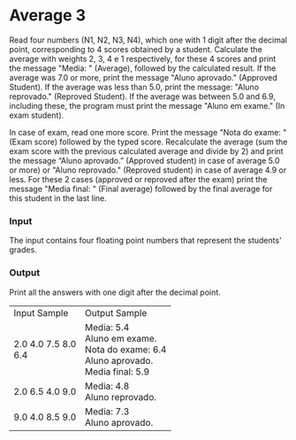 # Average 3

Read four numbers (N1, N2, N3, N4), which one with 1 digit after the decimal point, corresponding to 4 scores obtained by a student. Calculate the average with weights 2, 3, 4 e 1 respectively, for these 4 scores and print the message "Media: " (Average), followed by the calculated result. If the average was 7.0 or more, print the message "Aluno aprovado." (Approved Student). If the average was less than 5.0, print the message: "Aluno reprovado." (Reproved Student). If the average was between 5.0 and 6.9, including these, the program must print the message "Aluno em exame." (In exam student).

In case of exam, read one more score. Print the message "Nota do exame: " (Exam score) followed by the typed score. Recalculate the average (sum the exam score with the previous calculated average and divide by 2) and print the message “Aluno aprovado.” (Approved student) in case of average 5.0 or more) or "Aluno reprovado." (Reproved student) in case of average 4.9 or less. For these 2 cases (approved or reproved after the exam) print the message "Media final: " (Final average) followed by the final average for this student in the last line.

### Input
The input contains four floating point numbers that represent the students' grades.

### Output
Print all the answers with one digit after the decimal point.

<table>
    <tr>
        <td>
        Input Sample
        </td>
        <td>
        Output Sample
        </td>
    </tr>
    <tr>
        <td>
        2.0 4.0 7.5 8.0<br>
        6.4
        </td>
        <td>
        Media: 5.4<br>
        Aluno em exame.<br>
        Nota do exame: 6.4<br>
        Aluno aprovado.<br>
        Media final: 5.9
        </td>
    </tr>
    <tr>
        <td>
        2.0 6.5 4.0 9.0
        </td>
        <td>
        Media: 4.8<br>
        Aluno reprovado.
        </td>
    </tr>
    <tr>
        <td>
        9.0 4.0 8.5 9.0
        </td>
        <td>
        Media: 7.3<br>
        Aluno aprovado.
        </td>
    </tr>
    
</table>